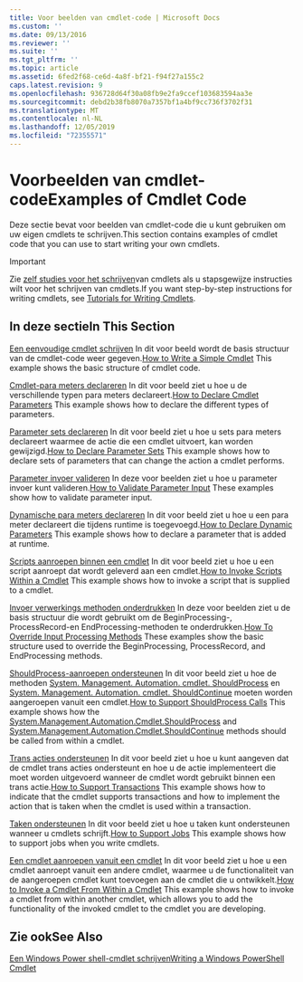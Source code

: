 ```yaml
---
title: Voor beelden van cmdlet-code | Microsoft Docs
ms.custom: ''
ms.date: 09/13/2016
ms.reviewer: ''
ms.suite: ''
ms.tgt_pltfrm: ''
ms.topic: article
ms.assetid: 6fed2f68-ce6d-4a8f-bf21-f94f27a155c2
caps.latest.revision: 9
ms.openlocfilehash: 936728d64f30a08fb9e2fa9ccef103683594aa3e
ms.sourcegitcommit: debd2b38fb8070a7357bf1a4bf9cc736f3702f31
ms.translationtype: MT
ms.contentlocale: nl-NL
ms.lasthandoff: 12/05/2019
ms.locfileid: "72355571"
---
```

# <a name="examples-of-cmdlet-code"></a><span data-ttu-id="16071-102">Voorbeelden van cmdlet-code</span><span class="sxs-lookup"><span data-stu-id="16071-102">Examples of Cmdlet Code</span></span>

<span data-ttu-id="16071-103">Deze sectie bevat voor beelden van cmdlet-code die u kunt gebruiken om uw eigen cmdlets te schrijven.</span><span class="sxs-lookup"><span data-stu-id="16071-103">This section contains examples of cmdlet code that you can use to start writing your own cmdlets.</span></span>

> [!IMPORTANT]
> <span data-ttu-id="16071-104">Zie [zelf studies voor het schrijven](./tutorials-for-writing-cmdlets.md)van cmdlets als u stapsgewijze instructies wilt voor het schrijven van cmdlets.</span><span class="sxs-lookup"><span data-stu-id="16071-104">If you want step-by-step instructions for writing cmdlets, see [Tutorials for Writing Cmdlets](./tutorials-for-writing-cmdlets.md).</span></span>

## <a name="in-this-section"></a><span data-ttu-id="16071-105">In deze sectie</span><span class="sxs-lookup"><span data-stu-id="16071-105">In This Section</span></span>

<span data-ttu-id="16071-106">[Een eenvoudige cmdlet schrijven](./how-to-write-a-simple-cmdlet.md) In dit voor beeld wordt de basis structuur van de cmdlet-code weer gegeven.</span><span class="sxs-lookup"><span data-stu-id="16071-106">[How to Write a Simple Cmdlet](./how-to-write-a-simple-cmdlet.md) This example shows the basic structure of cmdlet code.</span></span>

<span data-ttu-id="16071-107">[Cmdlet-para meters declareren](./how-to-declare-cmdlet-parameters.md) In dit voor beeld ziet u hoe u de verschillende typen para meters declareert.</span><span class="sxs-lookup"><span data-stu-id="16071-107">[How to Declare Cmdlet Parameters](./how-to-declare-cmdlet-parameters.md) This example shows how to declare the different types of parameters.</span></span>

<span data-ttu-id="16071-108">[Parameter sets declareren](./how-to-declare-parameter-sets.md) In dit voor beeld ziet u hoe u sets para meters declareert waarmee de actie die een cmdlet uitvoert, kan worden gewijzigd.</span><span class="sxs-lookup"><span data-stu-id="16071-108">[How to Declare Parameter Sets](./how-to-declare-parameter-sets.md) This example shows how to declare sets of parameters that can change the action a cmdlet performs.</span></span>

<span data-ttu-id="16071-109">[Parameter invoer valideren](./how-to-validate-parameter-input.md) In deze voor beelden ziet u hoe u parameter invoer kunt valideren.</span><span class="sxs-lookup"><span data-stu-id="16071-109">[How to Validate Parameter Input](./how-to-validate-parameter-input.md) These examples show how to validate parameter input.</span></span>

<span data-ttu-id="16071-110">[Dynamische para meters declareren](./how-to-declare-dynamic-parameters.md) In dit voor beeld ziet u hoe u een para meter declareert die tijdens runtime is toegevoegd.</span><span class="sxs-lookup"><span data-stu-id="16071-110">[How to Declare Dynamic Parameters](./how-to-declare-dynamic-parameters.md) This example shows how to declare a parameter that is added at runtime.</span></span>

<span data-ttu-id="16071-111">[Scripts aanroepen binnen een cmdlet](./how-to-invoke-scripts-within-a-cmdlet.md) In dit voor beeld ziet u hoe u een script aanroept dat wordt geleverd aan een cmdlet.</span><span class="sxs-lookup"><span data-stu-id="16071-111">[How to Invoke Scripts Within a Cmdlet](./how-to-invoke-scripts-within-a-cmdlet.md) This example shows how to invoke a script that is supplied to a cmdlet.</span></span>

<span data-ttu-id="16071-112">[Invoer verwerkings methoden onderdrukken](./how-to-override-input-processing-methods.md) In deze voor beelden ziet u de basis structuur die wordt gebruikt om de BeginProcessing-, ProcessRecord-en EndProcessing-methoden te onderdrukken.</span><span class="sxs-lookup"><span data-stu-id="16071-112">[How To Override Input Processing Methods](./how-to-override-input-processing-methods.md) These examples show the basic structure used to override the BeginProcessing, ProcessRecord, and EndProcessing methods.</span></span>

<span data-ttu-id="16071-113">[ShouldProcess-aanroepen ondersteunen](./how-to-request-confirmations.md) In dit voor beeld ziet u hoe de methoden [System. Management. Automation. cmdlet. ShouldProcess](/dotnet/api/System.Management.Automation.Cmdlet.ShouldProcess) en [System. Management. Automation. cmdlet. ShouldContinue](/dotnet/api/System.Management.Automation.Cmdlet.ShouldContinue) moeten worden aangeroepen vanuit een cmdlet.</span><span class="sxs-lookup"><span data-stu-id="16071-113">[How to Support ShouldProcess Calls](./how-to-request-confirmations.md) This example shows how the [System.Management.Automation.Cmdlet.ShouldProcess](/dotnet/api/System.Management.Automation.Cmdlet.ShouldProcess) and [System.Management.Automation.Cmdlet.ShouldContinue](/dotnet/api/System.Management.Automation.Cmdlet.ShouldContinue) methods should be called from within a cmdlet.</span></span>

<span data-ttu-id="16071-114">[Trans acties ondersteunen](./how-to-support-transactions.md) In dit voor beeld ziet u hoe u kunt aangeven dat de cmdlet trans acties ondersteunt en hoe u de actie implementeert die moet worden uitgevoerd wanneer de cmdlet wordt gebruikt binnen een trans actie.</span><span class="sxs-lookup"><span data-stu-id="16071-114">[How to Support Transactions](./how-to-support-transactions.md) This example shows how to indicate that the cmdlet supports transactions and how to implement the action that is taken when the cmdlet is used within a transaction.</span></span>

<span data-ttu-id="16071-115">[Taken ondersteunen](./how-to-support-jobs.md) In dit voor beeld ziet u hoe u taken kunt ondersteunen wanneer u cmdlets schrijft.</span><span class="sxs-lookup"><span data-stu-id="16071-115">[How to Support Jobs](./how-to-support-jobs.md) This example shows how to support jobs when you write cmdlets.</span></span>

<span data-ttu-id="16071-116">[Een cmdlet aanroepen vanuit een cmdlet](./how-to-invoke-a-cmdlet-from-within-a-cmdlet.md) In dit voor beeld ziet u hoe u een cmdlet aanroept vanuit een andere cmdlet, waarmee u de functionaliteit van de aangeroepen cmdlet kunt toevoegen aan de cmdlet die u ontwikkelt.</span><span class="sxs-lookup"><span data-stu-id="16071-116">[How to Invoke a Cmdlet From Within a Cmdlet](./how-to-invoke-a-cmdlet-from-within-a-cmdlet.md) This example shows how to invoke a cmdlet from within another cmdlet, which allows you to add the functionality of the invoked cmdlet to the cmdlet you are developing.</span></span>

## <a name="see-also"></a><span data-ttu-id="16071-117">Zie ook</span><span class="sxs-lookup"><span data-stu-id="16071-117">See Also</span></span>

[<span data-ttu-id="16071-118">Een Windows Power shell-cmdlet schrijven</span><span class="sxs-lookup"><span data-stu-id="16071-118">Writing a Windows PowerShell Cmdlet</span></span>](./writing-a-windows-powershell-cmdlet.md)
